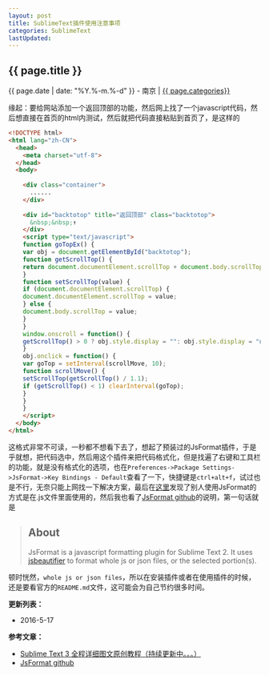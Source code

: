 ```yaml
---
layout: post
title: SublimeText插件使用注意事项
categories: SublimeText
lastUpdated: 
---
```


## {{ page.title }}

{{ page.date | date: "%Y.%-m.%-d" }} - 南京 | <a href="/archive#{{ page.categories }}">{{ page.categories}}</a>

缘起：要给网站添加一个返回顶部的功能，然后网上找了一个javascript代码，然后想直接在首页的html内测试，然后就把代码直接粘贴到首页了，是这样的

```html
<!DOCTYPE html>
<html lang="zh-CN">
  <head>
    <meta charset="utf-8">    
  </head>
  <body>
    
    <div class="container">
      ......
    </div>   
    
    <div id="backtotop" title="返回顶部" class="backtotop">
      &nbsp;&nbsp;↑
    </div>
    <script type="text/javascript">
    function goTopEx() { 
    var obj = document.getElementById("backtotop"); 
    function getScrollTop() { 
    return document.documentElement.scrollTop + document.body.scrollTop; 
    } 
    function setScrollTop(value) { 
    if (document.documentElement.scrollTop) { 
    document.documentElement.scrollTop = value; 
    } else { 
    document.body.scrollTop = value; 
    } 
    } 
    window.onscroll = function() { 
    getScrollTop() > 0 ? obj.style.display = "": obj.style.display = "none"; 
    } 
    obj.onclick = function() { 
    var goTop = setInterval(scrollMove, 10); 
    function scrollMove() { 
    setScrollTop(getScrollTop() / 1.1); 
    if (getScrollTop() < 1) clearInterval(goTop); 
    } 
    } 
    } 
    </script>
  </body>
</html>
```

这格式非常不可读，一秒都不想看下去了，想起了预装过的JsFormat插件，于是乎就想，把代码选中，然后用这个插件来把代码格式化，但是找遍了右键和工具栏的功能，就是没有格式化的选项，也在`Preferences->Package Settings->JsFormat->Key Bindings - Default`查看了一下，快捷键是`ctrl+alt+f`，试过也是不行，无奈只能上网找一下解决方案，最后在[这里][1]发现了别人使用JsFormat的方式是在.js文件里面使用的，然后我也看了[JsFormat github][2]的说明，第一句话就是

> **About**
> -------
> JsFormat is a javascript formatting plugin for Sublime Text 2. It uses [jsbeautifier][3] to format whole js or json files, or the selected portion(s).

顿时恍然，`whole js or json files`，所以在安装插件或者在使用插件的时候，还是要看官方的`README.md`文件，这可能会为自己节约很多时间。

**更新列表：**

* 2016-5-17



**参考文章：**

* [Sublime Text 3 全程详细图文原创教程（持续更新中。。。）][1]
* [JsFormat github][2]


[1]: http://www.cnblogs.com/wind128/p/4409422.html
[2]: https://github.com/jdc0589/jsformat
[3]: https://github.com/beautify-web/js-beautify
